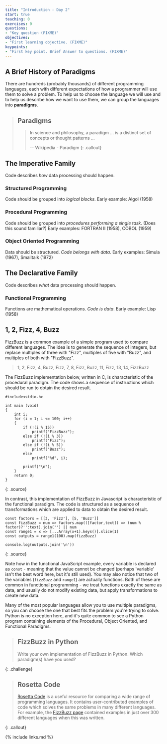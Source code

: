 ```yaml
---
title: "Introduction - Day 2"
start: true
teaching: 0
exercises: 0
questions:
- "Key question (FIXME)"
objectives:
- "First learning objective. (FIXME)"
keypoints:
- "First key point. Brief Answer to questions. (FIXME)"
---
```


## A Brief History of Paradigms

There are hundreds (probably thousands) of different programming languages, each with different expectations of how a programmer will use them to solve a problem.
To help us to choose the language we will use and to help us describe how we want to use them, we can group the languages into **paradigms**.

> ## Paradigms
>
> > In science and philosophy, a paradigm ... is a distinct set of concepts or thought patterns ...
> >
> > -- Wikipedia - Paradigm
{: .callout}

## The Imperative Family

Code describes *how* data processing should happen.

### Structured Programming

Code should be grouped into *logical blocks*.
Early example: Algol (1958)

### Procedural Programming

Code should be grouped into *procedures performing a single task*.
(Does this sound familiar?)
Early examples: FORTRAN II (1958), COBOL (1959)

### Object Oriented Programming

Data should be structured.
*Code belongs with data*.
Early examples: Simula (1967), Smalltalk (1972)

## The Declarative Family

Code describes *what* data processing should happen.

### Functional Programming

Functions are mathematical operations.
*Code is data*.
Early example: Lisp (1958)

## 1, 2, Fizz, 4, Buzz

FizzBuzz is a common example of a simple program used to compare different languages.
The idea is to generate the sequence of integers, but replace multiples of three with "Fizz", multiples of five with "Buzz", and multiples of both with "FizzBuzz".

> 1, 2, Fizz, 4, Buzz, Fizz, 7, 8, Fizz, Buzz, 11, Fizz, 13, 14, FizzBuzz

The FizzBuzz implementation below, written in C, is characteristic of the procedural paradigm.
The code shows a sequence of instructions which should be run to obtain the desired result.

~~~
#include<stdio.h>

int main (void)
{
    int i;
    for (i = 1; i <= 100; i++)
    {
        if (!(i % 15))
            printf("FizzBuzz");
        else if (!(i % 3))
            printf("Fizz");
        else if (!(i % 5))
            printf("Buzz");
        else
            printf("%d", i);

        printf("\n");
    }
    return 0;
}
~~~
{: .source}

In contrast, this implementation of FizzBuzz in Javascript is characteristic of the functional paradigm.
The code is structured as a sequence of transformations which are applied to data to obtain the desired result.

~~~
const factors = [[3, 'Fizz'], [5, 'Buzz']]
const fizzBuzz = num => factors.map(([factor,text]) => (num % factor)?'':text).join('') || num
const range1 = x => [...Array(x+1).keys()].slice(1)
const outputs = range1(100).map(fizzBuzz)

console.log(outputs.join('\n'))
~~~
{: .source}


Note how in the functional JavaScript example, every variable is declared as `const` - meaning that the value cannot be changed (perhaps 'variable' isn't the best word here, but it's still used).
You may also notice that two of the variables (`fizzBuzz` and `range1`) are actually functions.
Both of these are common in functional programming - we treat functions exactly the same as data, and usually do not modify existing data, but apply transformations to create new data.

Many of the most popular languages allow you to use multiple paradigms, so you can choose the one that best fits the problem you're trying to solve.
Python is no exception here, and it's quite common to see a Python program containing elements of the Procedural, Object Oriented, and Functional Paradigms.

> ## FizzBuzz in Python
>
> Write your own implementation of FizzBuzz in Python.
> Which paradigm(s) have you used?
>
{: .challenge}

> ## Rosetta Code
>
> [Rosetta Code](https://rosettacode.org/) is a useful resource for comparing a wide range of programming languages.
> It contains user-contributed examples of code which solves the same problems in many different languages.
> For example, the [FizzBuzz page](https://rosettacode.org/wiki/FizzBuzz) contained examples in just over 300 different languages when this was written.
>
{: .callout}


{% include links.md %}
